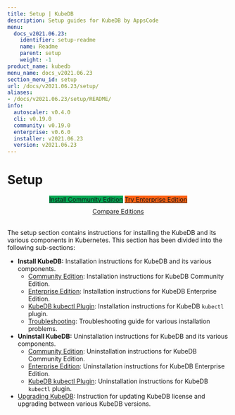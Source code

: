 ```yaml
---
title: Setup | KubeDB
description: Setup guides for KubeDB by AppsCode
menu:
  docs_v2021.06.23:
    identifier: setup-readme
    name: Readme
    parent: setup
    weight: -1
product_name: kubedb
menu_name: docs_v2021.06.23
section_menu_id: setup
url: /docs/v2021.06.23/setup/
aliases:
- /docs/v2021.06.23/setup/README/
info:
  autoscaler: v0.4.0
  cli: v0.19.0
  community: v0.19.0
  enterprise: v0.6.0
  installer: v2021.06.23
  version: v2021.06.23
---
```


# Setup

<div style="text-align: center;">
  <a class="button ac-button  is-link is-medium is-active has-text-weight-normal" href="/docs/v2021.06.23/setup/install/community" style="background:#00A651; width: 18rem;">Install Community Edition</a>
  <a class="button ac-button is-info is-medium is-active has-text-weight-normal" href="/docs/v2021.06.23/setup/install/enterprise"  style="background:#FC6011; width: 18rem;">Try Enterprise Edition</a>
  <a style="margin-top: 10px; display: block;" href="/docs/v2021.06.23/overview/README">Compare Editions</a>
</div>
<br>

The setup section contains instructions for installing the KubeDB and its various components in Kubernetes. This section has been divided into the following sub-sections:

- **Install KubeDB:** Installation instructions for KubeDB and its various components.
  - [Community Edition](/docs/v2021.06.23/setup/install/community): Installation instructions for KubeDB Community Edition.
  - [Enterprise Edition](/docs/v2021.06.23/setup/install/enterprise): Installation instructions for KubeDB Enterprise Edition.
  - [KubeDB kubectl Plugin](/docs/v2021.06.23/setup/install/kubectl_plugin): Installation instructions for KubeDB `kubectl` plugin.
  - [Troubleshooting](/docs/v2021.06.23/setup/install/troubleshoting): Troubleshooting guide for various installation problems.
- **Uninstall KubeDB:** Uninstallation instructions for KubeDB and its various components.
  - [Community Edition](/docs/v2021.06.23/setup/uninstall/community): Uninstallation instructions for KubeDB Community Edition.
  - [Enterprise Edition](/docs/v2021.06.23/setup/uninstall/enterprise): Uninstallation instructions for KubeDB Enterprise Edition.
  - [KubeDB kubectl Plugin](/docs/v2021.06.23/setup/uninstall/kubectl_plugin): Uninstallation instructions for KubeDB `kubectl` plugin.
- [Upgrading KubeDB](/docs/v2021.06.23/setup/upgrade/): Instruction for updating KubeDB license and upgrading between various KubeDB versions.
